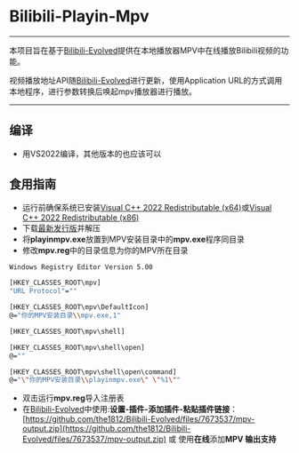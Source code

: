 # Bilibili-Playin-Mpv

------------

本项目旨在基于[Bilibili-Evolved](https://github.com/the1812/Bilibili-Evolved "Bilibili-Evolved")提供在本地播放器MPV中在线播放Bilibili视频的功能。

视频播放地址API随[Bilibili-Evolved](https://github.com/the1812/Bilibili-Evolved "Bilibili-Evolved")进行更新，使用Application URL的方式调用本地程序，进行参数转换后唤起mpv播放器进行播放。

------------

## 编译

 - 用VS2022编译，其他版本的也应该可以
 
## 食用指南

 - 运行前确保系统已安装[Visual C++ 2022 Redistributable (x64)](https://aka.ms/vs/17/release/vc_redist.x64.exe)或[Visual C++ 2022 Redistributable (x86)](https://aka.ms/vs/17/release/vc_redist.x86.exe)
 - 下载[最新发行版](https://github.com/diannaojiang/Bilibili-Playin-Mpv/releases "最新发行版")并解压
 - 将**playinmpv.exe**放置到MPV安装目录中的**mpv.exe**程序同目录
 - 修改**mpv.reg**中的目录信息为你的MPV所在目录
```bash
Windows Registry Editor Version 5.00

[HKEY_CLASSES_ROOT\mpv]
"URL Protocol"=""

[HKEY_CLASSES_ROOT\mpv\DefaultIcon]
@="你的MPV安装目录\\mpv.exe,1"

[HKEY_CLASSES_ROOT\mpv\shell]

[HKEY_CLASSES_ROOT\mpv\shell\open]
@=""

[HKEY_CLASSES_ROOT\mpv\shell\open\command]
@="\"你的MPV安装目录\\playinmpv.exe\" \"%1\""


```

- 双击运行**mpv.reg**导入注册表
- 在[Bilibili-Evolved](https://github.com/the1812/Bilibili-Evolved "Bilibili-Evolved")中使用:**设置-插件-添加插件-粘贴插件链接**：[https://github.com/the1812/Bilibili-Evolved/files/7673537/mpv-output.zip](https://github.com/the1812/Bilibili-Evolved/files/7673537/mpv-output.zip)  或 使用**在线**添加**MPV 输出支持**

